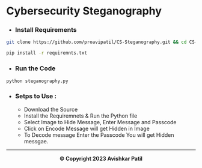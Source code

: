 # Cybersecurity Steganography

- ### Install Requirements

```bash
git clone https://github.com/proavipatil/CS-Steganography.git && cd CS-Steganography
```

```bash
pip install -r requiremnts.txt
```

- ### Run the Code

```bash
python steganography.py
```

- ### Setps to Use :
  - Download the Source
  - Install the Requiremnets & Run the Python file
  - Select Image to Hide Message, Enter Message and Passcode
  - Click on Encode Message will get Hidden in Image
  - To Decode message Enter the Passcode You will get Hidden messgae.
    
---
<p align="center"><b>© Copyright 2023 Avishkar Patil</b></p>

